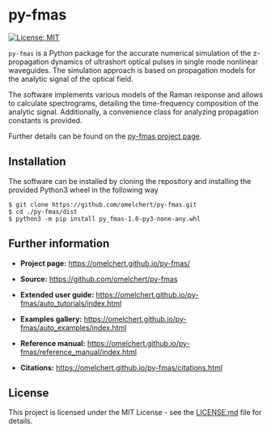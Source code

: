 # py-fmas 

[![License: MIT](https://img.shields.io/badge/License-MIT-green.svg)](https://opensource.org/licenses/MIT)

`py-fmas` is a Python package for the accurate numerical simulation of the
z-propagation dynamics of ultrashort optical pulses in single mode nonlinear
waveguides.  The simulation approach is based on propagation models for the
analytic signal of the optical field.

The software implements various models of the Raman response and allows to
calculate spectrograms, detailing the time-frequency composition of the
analytic signal. Additionally, a convenience class for analyzing propagation
constants is provided.

Further details can be found on the [py-fmas project page](https://omelchert.github.io/py-fmas/).

## Installation

The software can be installed by cloning the repository and installing the
provided Python3 wheel in the following way

```
$ git clone https://github.com/omelchert/py-fmas.git
$ cd ./py-fmas/dist 
$ python3 -m pip install py_fmas-1.0-py3-none-any.whl
```

## Further information

- **Project page:** <https://omelchert.github.io/py-fmas/>

- **Source:** <https://github.com/omelchert/py-fmas>

- **Extended user guide:** <https://omelchert.github.io/py-fmas/auto_tutorials/index.html>

- **Examples gallery:** <https://omelchert.github.io/py-fmas/auto_examples/index.html>
  
- **Reference manual:** <https://omelchert.github.io/py-fmas/reference_manual/index.html>

- **Citations:** <https://omelchert.github.io/py-fmas/citations.html> 

## License 

This project is licensed under the MIT License - see the
[LICENSE.md](LICENSE.md) file for details.

